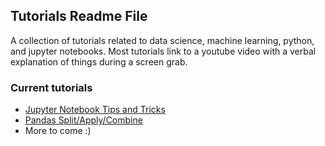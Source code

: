 ## Tutorials Readme File

A collection of tutorials related to data science, machine learning, python, and jupyter notebooks. Most tutorials link to a youtube video with a verbal explanation of things during a screen grab. 

### Current tutorials
* [Jupyter Notebook Tips and Tricks](https://github.com/datawrestler/Tutorials/blob/master/JupyterNotebook/JupyterNotebookHacks.ipynb)
* [Pandas Split/Apply/Combine](https://github.com/datawrestler/Tutorials/blob/master/Pandas/SplitApplyCombine.ipynb)
* More to come :)  

